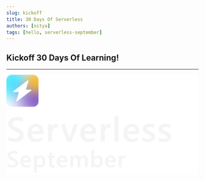 ```yaml
---
slug: kickoff
title: 30 Days Of Serverless
authors: [nitya]
tags: [hello, serverless-september]
---
```


## Kickoff 30 Days Of Learning!

---

![Campaign](../static/img/campaign_banner.png)
